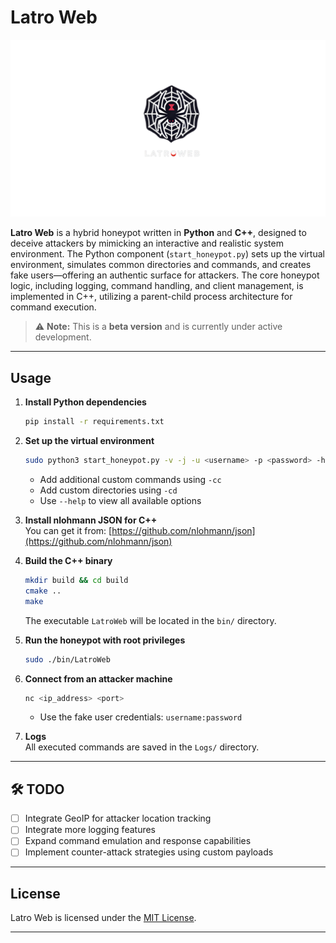 # Latro Web

![Latro Web Banner](./img/LatroWeb%20arkaplan.png)

**Latro Web** is a hybrid honeypot written in **Python** and **C++**, designed to deceive attackers by mimicking an interactive and realistic system environment. The Python component (`start_honeypot.py`) sets up the virtual environment, simulates common directories and commands, and creates fake users—offering an authentic surface for attackers. The core honeypot logic, including logging, command handling, and client management, is implemented in C++, utilizing a parent-child process architecture for command execution.

> ⚠️ **Note:** This is a **beta version** and is currently under active development.

---

## Usage

1. **Install Python dependencies**
   ```bash
   pip install -r requirements.txt
   ```

2. **Set up the virtual environment**
   ```bash
   sudo python3 start_honeypot.py -v -j -u <username> -p <password> -hn <hostname>
   ```
   - Add additional custom commands using `-cc`  
   - Add custom directories using `-cd`  
   - Use `--help` to view all available options

3. **Install nlohmann JSON for C++**  
   You can get it from: [https://github.com/nlohmann/json](https://github.com/nlohmann/json)

4. **Build the C++ binary**
   ```bash
   mkdir build && cd build
   cmake ..
   make
   ```

   The executable `LatroWeb` will be located in the `bin/` directory.

5. **Run the honeypot with root privileges**
   ```bash
   sudo ./bin/LatroWeb
   ```

6. **Connect from an attacker machine**
   ```bash
   nc <ip_address> <port>
   ```
   - Use the fake user credentials: `username:password`

7. **Logs**  
   All executed commands are saved in the `Logs/` directory.

---

## 🛠️ TODO

- [ ] Integrate GeoIP for attacker location tracking
- [ ] Integrate more logging features
- [ ] Expand command emulation and response capabilities
- [ ] Implement counter-attack strategies using custom payloads

---

## License

Latro Web is licensed under the [MIT License](LICENSE).

---
